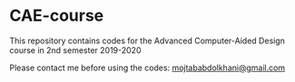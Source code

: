 # CAE-course
This repository contains codes for the Advanced Computer-Aided Design course in 2nd semester 2019-2020

Please contact me before using the codes: mojtababdolkhani@gmail.com
